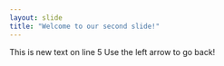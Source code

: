 ```yaml
---
layout: slide
title: "Welcome to our second slide!"
---
```

This is new text on line 5
Use the left arrow to go back!
